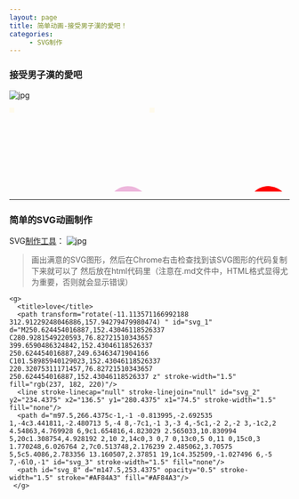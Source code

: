 ```yaml
---
layout: page
title: 简单动画-接受男子漢的愛吧！
categories:
     - SVG制作
---
```


### 接受男子漢的愛吧
![jpg](/he1mo/assets/images/Love.png)
<html>
	<head>
	<style type="text/css">
@keyframes spin{
	0% {
		transform:rotate(0deg);
	}
	50 {
		transform:rotate(180deg);
	}
	100%{
		transform:rotate(360deg);
			}
}
@keyframes scale {  
            0%{
                transform: scale(1); 
            }
            25%{
                transform: scale(1.2);
            }
            50%{
                transform: scale(1.6);
            }
            75%{
                transform: scale(0);
            }
        }
div.love_p{
	animation: spin 2s 1s;
	infinite;
	transform-origin: 50% 50%;
	}
div.love_r{animation: scale 2s 1s;
	transform-origin: 40% 40%;
	}
div.love{
	display:flex;
}
</style>
	
</head>
	
<body> <div class="love"><article>
	<div class="love_p">
	<svg xmlns="http://www.w3.org/2000/svg" width="500" height="300">
 <!-- Created with Method Draw - http://github.com/duopixel/Method-Draw/ -->
 <g>
  <title>background</title>
  <rect fill="#fefaec" id="canvas_background" height="10" width="10" y="-1" x="-1"/>
  <g display="none" overflow="visible" y="0" x="0" height="100%" width="100%" id="canvasGrid">
   <rect fill="url(#gridpattern)" stroke-width="0" y="0" x="0" height="100%" width="100%"/>
  </g>
 </g>
 <g>
  <title>love</title>
  <path transform="rotate(-11.113571166992188 312.91229248046886,157.94279479980474) " id="svg_1" d="M250.624454016887,152.43046118526337 C280.9281549220593,76.82721510343657 399.6590486324842,152.43046118526337 250.624454016887,249.63463471904166 C101.58985940129023,152.43046118526337 220.32075311171457,76.82721510343657 250.624454016887,152.43046118526337 z" stroke-width="1.5" fill="rgb(237, 182, 220)"/>
  <line stroke-linecap="null" stroke-linejoin="null" id="svg_2" y2="234.4375" x2="136.5" y1="280.4375" x1="74.5" stroke-width="1.5" fill="none"/>
  <path d="m97.5,266.4375c-1,-1 -0.813995,-2.692535 1,-4c3.441811,-2.480713 5,-4 8,-7c1,-1 3,-3 4,-5c1,-2 2,-2 3,-1c2,2 4.54863,4.769928 6,9c1.654816,4.823029 2.565033,10.830994 5,20c1.308754,4.928192 2,10 2,14c0,3 0,7 0,13c0,5 0,11 0,15c0,3 1.770248,6.026764 2,7c0.513748,2.176239 2.485062,3.70575 5,5c5.4086,2.783356 13.160507,2.37851 19,1c4.352509,-1.027496 6,-5 7,-6l0,-1" id="svg_3" stroke-width="1.5" fill="none"/>
  <path id="svg_8" d="m147.5,253.4375" opacity="0.5" stroke-width="1.5" stroke="#AF84A3" fill="#AF84A3"/>
 </g>
</svg>
	</div> </article>
	<article>
		<div class="love_r">
		<svg xmlns="http://www.w3.org/2000/svg" width="500" height="300">
	 <!-- Created with Method Draw - http://github.com/duopixel/Method-Draw/ -->
	 <g>
	  <title>background</title>
	  <rect fill="#fefaec" id="canvas_background" height="10" width="10" y="-1" x="-1"/>
	  <g display="none" overflow="visible" y="0" x="0" height="100%" width="100%" id="canvasGrid">
	   <rect fill="url(#gridpattern)" stroke-width="0" y="0" x="0" height="100%" width="100%"/>
	  </g>
	 </g>
	 <g>
	  <title>Layer</title>
	  <path transform="rotate(-11.113571166992188 312.91229248046886,157.94279479980474) " id="svg_1" d="M250.624454016887,152.43046118526337 C280.9281549220593,76.82721510343657 399.6590486324842,152.43046118526337 250.624454016887,249.63463471904166 C101.58985940129023,152.43046118526337 220.32075311171457,76.82721510343657 250.624454016887,152.43046118526337 z" stroke-width="1.5" fill="red"/>
	  <line stroke-linecap="null" stroke-linejoin="null" id="svg_2" y2="234.4375" x2="136.5" y1="280.4375" x1="74.5" stroke-width="1.5" fill="none"/>
	  <path d="m97.5,266.4375c-1,-1 -0.813995,-2.692535 1,-4c3.441811,-2.480713 5,-4 8,-7c1,-1 3,-3 4,-5c1,-2 2,-2 3,-1c2,2 4.54863,4.769928 6,9c1.654816,4.823029 2.565033,10.830994 5,20c1.308754,4.928192 2,10 2,14c0,3 0,7 0,13c0,5 0,11 0,15c0,3 1.770248,6.026764 2,7c0.513748,2.176239 2.485062,3.70575 5,5c5.4086,2.783356 13.160507,2.37851 19,1c4.352509,-1.027496 6,-5 7,-6l0,-1" id="svg_3" stroke-width="1.5" fill="none"/>
	  <path id="svg_8" d="m147.5,253.4375" opacity="0.5" stroke-width="1.5" stroke="#AF84A3" fill="#AF84A3"/>
	 </g>
	</svg>
		</div> </article></div>
</body>
</html>

***

  ### 简单的SVG动画制作
SVG[制作工具][6]：
![jpg](/he1mo/assets/images/svgeditor.png)

> 画出满意的SVG图形，然后在Chrome右击检查找到该SVG图形的代码复制下来就可以了
然后放在html代码里（注意在.md文件中，HTML格式显得尤为重要，否则就会显示错误）

    <g>
      <title>love</title>
      <path transform="rotate(-11.113571166992188 312.91229248046886,157.94279479980474) " id="svg_1" d="M250.624454016887,152.43046118526337 C280.9281549220593,76.82721510343657 399.6590486324842,152.43046118526337 250.624454016887,249.63463471904166 C101.58985940129023,152.43046118526337 220.32075311171457,76.82721510343657 250.624454016887,152.43046118526337 z" stroke-width="1.5" fill="rgb(237, 182, 220)"/>
      <line stroke-linecap="null" stroke-linejoin="null" id="svg_2" y2="234.4375" x2="136.5" y1="280.4375" x1="74.5" stroke-width="1.5" fill="none"/>
      <path d="m97.5,266.4375c-1,-1 -0.813995,-2.692535 1,-4c3.441811,-2.480713 5,-4 8,-7c1,-1 3,-3 4,-5c1,-2 2,-2 3,-1c2,2 4.54863,4.769928 6,9c1.654816,4.823029 2.565033,10.830994 5,20c1.308754,4.928192 2,10 2,14c0,3 0,7 0,13c0,5 0,11 0,15c0,3 1.770248,6.026764 2,7c0.513748,2.176239 2.485062,3.70575 5,5c5.4086,2.783356 13.160507,2.37851 19,1c4.352509,-1.027496 6,-5 7,-6l0,-1" id="svg_3" stroke-width="1.5" fill="none"/>
      <path id="svg_8" d="m147.5,253.4375" opacity="0.5" stroke-width="1.5" stroke="#AF84A3" fill="#AF84A3"/>
     </g>

  [6]: https://c.runoob.com/more/svgeditor/